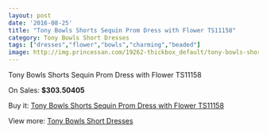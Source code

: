 ```yaml
---
layout: post
date: '2016-08-25'
title: "Tony Bowls Shorts Sequin Prom Dress with Flower TS11158"
category: Tony Bowls Short Dresses
tags: ["dresses","flower","bowls","charming","beaded"]
image: http://img.princessan.com/19262-thickbox_default/tony-bowls-shorts-sequin-prom-dress-with-flower-ts11158.jpg
---
```

Tony Bowls Shorts Sequin Prom Dress with Flower TS11158

On Sales: **$303.50405**
<a href="https://www.princessan.com/en/tony-bowls-short-dresses/8684-tony-bowls-shorts-sequin-prom-dress-with-flower-ts11158.html"><amp-img layout="responsive" width="600" height="600" src="//img.princessan.com/19262-thickbox_default/tony-bowls-shorts-sequin-prom-dress-with-flower-ts11158.jpg" alt="Tony Bowls Shorts Sequin Prom Dress with Flower TS11158 0" /></a>
<a href="https://www.princessan.com/en/tony-bowls-short-dresses/8684-tony-bowls-shorts-sequin-prom-dress-with-flower-ts11158.html"><amp-img layout="responsive" width="600" height="600" src="//img.princessan.com/19263-thickbox_default/tony-bowls-shorts-sequin-prom-dress-with-flower-ts11158.jpg" alt="Tony Bowls Shorts Sequin Prom Dress with Flower TS11158 1" /></a>
<a href="https://www.princessan.com/en/tony-bowls-short-dresses/8684-tony-bowls-shorts-sequin-prom-dress-with-flower-ts11158.html"><amp-img layout="responsive" width="600" height="600" src="//img.princessan.com/19264-thickbox_default/tony-bowls-shorts-sequin-prom-dress-with-flower-ts11158.jpg" alt="Tony Bowls Shorts Sequin Prom Dress with Flower TS11158 2" /></a>
<a href="https://www.princessan.com/en/tony-bowls-short-dresses/8684-tony-bowls-shorts-sequin-prom-dress-with-flower-ts11158.html"><amp-img layout="responsive" width="600" height="600" src="//img.princessan.com/19265-thickbox_default/tony-bowls-shorts-sequin-prom-dress-with-flower-ts11158.jpg" alt="Tony Bowls Shorts Sequin Prom Dress with Flower TS11158 3" /></a>

Buy it: [Tony Bowls Shorts Sequin Prom Dress with Flower TS11158](https://www.princessan.com/en/tony-bowls-short-dresses/8684-tony-bowls-shorts-sequin-prom-dress-with-flower-ts11158.html "Tony Bowls Shorts Sequin Prom Dress with Flower TS11158")

View more: [Tony Bowls Short Dresses](https://www.princessan.com/en/70-tony-bowls-short-dresses "Tony Bowls Short Dresses")